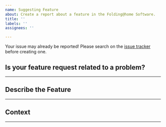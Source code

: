 ```yaml
---
name: Suggesting Feature
about: Create a report about a feature in the Folding@home Software.
title: ''
labels: ''
assignees: ''

---
```

<!--
Thanks for reporting a feature :)

This issue tracker is for defects and enhancements found within F@H Software.
If you require more general support please use the Forum: https://foldingforum.org/index.php

Please follow the template and fill in as much of the template as possible.
-->
Your issue may already be reported!
Please search on the [issue tracker](../) before creating one.

## Is your feature request related to a problem?
<!--
Please describe the problem you are trying to solve.
-->


----
## Describe the Feature
<!--
Please describe the desired behavior.
-->


----
## Context
<!---
How will this feature impact you? What are you trying to accomplish? Providing context helps us come up with a solution that is most useful in the real world.
-->


----